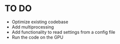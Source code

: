 # TO DO

- Optimize existing codebase
- Add multiprocessing
- Add functionality to read settings from a config file
- Run the code on the GPU